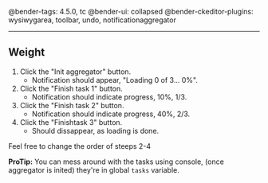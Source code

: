 @bender-tags: 4.5.0, tc
@bender-ui: collapsed
@bender-ckeditor-plugins: wysiwygarea, toolbar, undo, notificationaggregator

---

## Weight

1. Click the "Init aggregator" button.
	* Notification should appear, "Loading 0 of 3... 0%".
1. Click the "Finish task 1" button.
	* Notification should indicate progress, 10%, 1/3.
1. Click the "Finish task 2" button.
	* Notification should indicate progress, 40%, 2/3.
1. Click the "Finishtask 3" button.
	* Should dissappear, as loading is done.


Feel free to change the order of steeps 2-4

**ProTip:** You can mess around with the tasks using console, (once aggregator is inited) they're in global `tasks` variable.